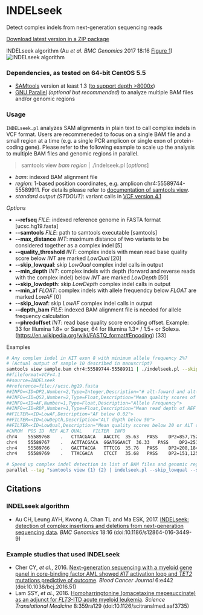 INDELseek
=========
Detect complex indels from next-generation sequencing reads

[Download latest version in a ZIP package](https://github.com/tommyau/indelseek/zipball/master)

INDELseek algorithm (Au _et al._ _BMC Genomics_ 2017 18:16 [Figure 1](http://bmcgenomics.biomedcentral.com/articles/10.1186/s12864-016-3449-9#Fig1))
![INDELseek algorithm](http://static-content.springer.com/image/art%3A10.1186%2Fs12864-016-3449-9/MediaObjects/12864_2016_3449_Fig1_HTML.gif)

### Dependencies, as tested on 64-bit CentOS 5.5
* [SAMtools](http://www.htslib.org/download/) version at least 1.3 ([to support depth >8000x](https://github.com/samtools/samtools/pull/322))
* [GNU Parallel](http://www.gnu.org/software/parallel/) _(optional but recommended)_ to analyze multiple BAM files and/or genomic regions

### Usage
`INDELseek.pl` analyzes SAM alignments in plain text to call complex indels in VCF format. Users are recommeneded to focus on a single BAM file and a small region at a time (e.g. a single PCR amplicon or single exon of protein-coding gene). Please refer to the following example to scale up the analysis to multiple BAM files and genomic regions in parallel.
>samtools view _bam_ _region_ | ./indelseek.pl [_options_]

- *bam*: indexed BAM alignment file
- *region*: 1-based position coordinates, e.g. amplicon chr4:55589744-55589911. For details please refer to [documentation of samtools view](http://www.htslib.org/doc/samtools.html).
- *standard output (STDOUT)*: variant calls in [VCF version 4.1](http://samtools.github.io/hts-specs/VCFv4.1.pdf)

*Options*
- **--refseq** _FILE_: indexed reference genome in FASTA format [ucsc.hg19.fasta]
- **--samtools** _FILE_: path to samtools executable [samtools]
- **--max_distance** _INT_: maximum distance of two variants to be considered together as a complex indel [5]
- **--quality_threshold** _INT_: complex indels with mean read base quality score below _INT_ are marked _LowQual_ [20]
- **--skip_lowqual**: skip _LowQual_ complex indel calls in output
- **--min_depth** _INT_: complex indels with depth (forward and reverse reads with the complex indel) below _INT_ are marked _LowDepth_ [50]
- **--skip_lowdepth**: skip _LowDepth_ complex indel calls in output
- **--min_af** _FLOAT_: complex indels with allele frequendcy below _FLOAT_ are marked _LowAF_ [0]
- **--skip_lowaf**: skip _LowAF_ complex indel calls in output
- **--depth_bam** _FILE_: indexed BAM alignment file is needed for allele frequency calculation
- **--phredoffset** _INT_: read base quality score encoding offset. Example: 33 for Illumina 1.8+ or Sanger, 64 for Illumina 1.3+ / 1.5+ or Solexa. (https://en.wikipedia.org/wiki/FASTQ_format#Encoding) [33]

Examples
```bash
# Any complex indel in KIT exon 8 with minimum allele frequency 2%?
# (Actual output of sample 10 described in manuscript)
samtools view sample.bam chr4:55589744-55589911 | ./indelseek.pl --skip_lowqual --skip_lowdepth --skip_lowaf --min_af 0.02 --depth_bam sample.bam | tee sample.complexindel.vcf
##fileformat=VCFv4.1
##source=INDELseek
##reference=file://ucsc.hg19.fasta
##INFO=<ID=DP2,Number=2,Type=Integer,Description="# alt-foward and alt-reverse reads">
##INFO=<ID=QS2,Number=2,Type=Float,Description="Mean quality scores of alt-foward and alt-reverse bases">
##INFO=<ID=AF,Number=1,Type=Float,Description="Allele Frequency">
##INFO=<ID=RDP,Number=1,Type=Float,Description="Mean read depth of REF positions">
##FILTER=<ID=LowAF,Description="AF below 0.02">
##FILTER=<ID=LowDepth,Description="ALT depth below 50">
##FILTER=<ID=LowQual,Description="Mean quality scores below 20 or ALT contains N">
#CHROM	POS	ID	REF	ALT	QUAL	FILTER	INFO
chr4	55589768	.	CTTACGACA	AACCTC	35.63	PASS	DP2=857,752;QS2=37.44,33.56;AF=0.119;RDP=13525.3
chr4	55589767	.	ACTTACGACA	GGATGGAACT	36.33	PASS	DP2=251,203;QS2=37.37,35.04;AF=0.033;RDP=13651.1
chr4	55589766	.	GACTTACGA	TTTCCG	35.76	PASS	DP2=208,184;QS2=37.46,33.83;AF=0.029;RDP=13724.2
chr4	55589769	.	TTACGACA	CTCCT	35.68	PASS	DP2=151,125;QS2=37.61,33.35;AF=0.021;RDP=13376.0

# Speed up complex indel detection in list of BAM files and genomic regions by GNU Parallel
parallel --tag "samtools view {1} {2} | indelseek.pl --skip_lowqual --skip_lowdepth --skip_lowaf --min_af 0.02 --depth_bam {1}" ::: *.bam :::: region.list | grep -v "#" > complexindel.tab
```

Citations
--------
### INDELseek algorithm
* Au CH, Leung AYH, Kwong A, Chan TL and Ma ESK, 2017. [INDELseek: detection of complex insertions and deletions from next-generation sequencing data](http://bmcgenomics.biomedcentral.com/articles/10.1186/s12864-016-3449-9). _BMC Genomics_ 18:16 (doi:10.1186/s12864-016-3449-9)

### Example studies that used INDELseek
* Cher CY, _et al._, 2016. [Next-generation sequencing with a myeloid gene panel in core-binding factor AML showed _KIT_ activation loop and _TET2_ mutations predictive of outcome](http://www.nature.com/bcj/journal/v6/n7/full/bcj201651a.html). _Blood Cancer Journal_ 6:e442 (doi:10.1038/bcj.2016.51)
* Lam SSY, _et al._, 2016. [Homoharringtonine (omacetaxine mepesuccinate) as an adjunct for _FLT3_-ITD acute myeloid leukemia](http://stm.sciencemag.org/content/8/359/359ra129). _Science Translational Medicine_ 8:359ra129 (doi:10.1126/scitranslmed.aaf3735)
